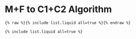 # M+F to C1+C2 Algorithm

```
{% raw %}{% include list.liquid all=true %}{% endraw %}

{% include list.liquid all=true %}
```


